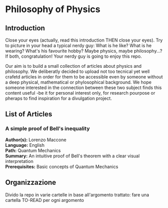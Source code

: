 # Philosophy of Physics

## Introduction
Close your eyes (actually, read this introduction THEN
close your eyes). Try to picture in your head a typical nerdy guy:
What is he like? What is he wearing? What's his favourite hobby? Maybe
physics, maybe philosophy...? If both, congratulation! Your nerdy
guy is going to enjoy this repo.

Our aim is to build a small collection of articles about physics
and philosophy. We deliberatly decided to upload not too tecnical
yet well crafetd articles in order for them to be accessible even
by someone without a deep physical, mathematical or phylosophical
background. We hope someone interested in the connection between
these two subject finds this content useful -be it for
personal interest only, for research pourpose or pheraps to
find inspiration for a divulgation project.

## List of Articles
### A simple proof of Bell's inequality
**Author(s):** Lorenzo Maccone  
**Language:** English  
**Path:** Quantum Mechanics  
**Summary:** An intuitive proof of Bell's theorem with a clear
visual interpretation  
**Prerequisites:** Basic concepts of Quantum Mechanics  

## Organizzazione

Divido la repo in varie cartelle in base all'argomento trattato: fare una cartella TO-READ per ogni argomento
